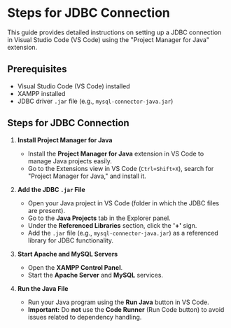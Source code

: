 # Steps for JDBC Connection

This guide provides detailed instructions on setting up a JDBC connection in Visual Studio Code (VS Code) using the "Project Manager for Java" extension.

## Prerequisites
- Visual Studio Code (VS Code) installed
- XAMPP installed
- JDBC driver `.jar` file (e.g., `mysql-connector-java.jar`)

## Steps for JDBC Connection

1. **Install Project Manager for Java**
   - Install the **Project Manager for Java** extension in VS Code to manage Java projects easily.
   - Go to the Extensions view in VS Code (`Ctrl+Shift+X`), search for "Project Manager for Java," and install it.

2. **Add the JDBC `.jar` File**
   - Open your Java project in VS Code (folder in which the JDBC files are present).
   - Go to the **Java Projects** tab in the Explorer panel.
   - Under the **Referenced Libraries** section, click the **'+'** sign.
   - Add the `.jar` file (e.g., `mysql-connector-java.jar`) as a referenced library for JDBC functionality.

3. **Start Apache and MySQL Servers**
   - Open the **XAMPP Control Panel**.
   - Start the **Apache Server** and **MySQL** services.

4. **Run the Java File**
   - Run your Java program using the **Run Java** button in VS Code.
   - **Important:** Do **not** use the **Code Runner** (Run Code button) to avoid issues related to dependency handling.
